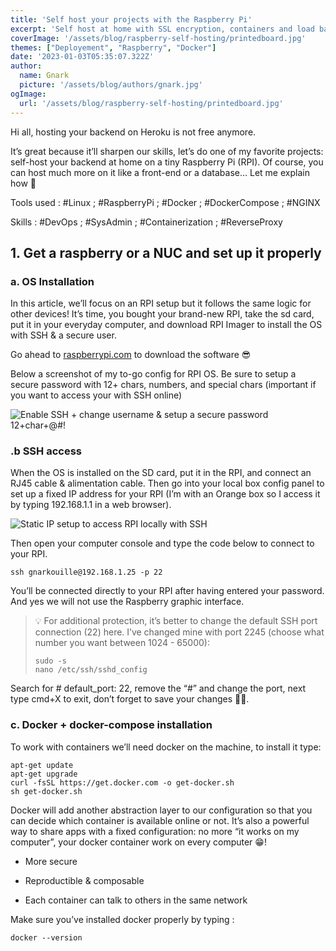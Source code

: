 ```yaml
---
title: 'Self host your projects with the Raspberry Pi'
excerpt: 'Self host at home with SSL encryption, containers and load balancer [tutorial for beginers]'
coverImage: '/assets/blog/raspberry-self-hosting/printedboard.jpg'
themes: ["Deployement", "Raspberry", "Docker"]
date: '2023-01-03T05:35:07.322Z'
author:
  name: Gnark
  picture: '/assets/blog/authors/gnark.jpg'
ogImage:
  url: '/assets/blog/raspberry-self-hosting/printedboard.jpg'
---
```


Hi all, hosting your backend on Heroku is not free anymore.

It’s great because it’ll sharpen our skills, let’s do one of my favorite projects: self-host your backend at home on a tiny Raspberry Pi (RPI). Of course, you can host much more on it like a front-end or a database… Let me explain how 🧶

Tools used : #Linux ; #RaspberryPi ; #Docker ; #DockerCompose ; #NGINX

Skills : #DevOps ; #SysAdmin ; #Containerization ; #ReverseProxy

## 1. Get a raspberry or a NUC and set up it properly

### a. OS Installation

In this article, we’ll focus on an RPI setup but it follows the same logic for other devices! It’s time, you bought your brand-new RPI, take the sd card, put it in your everyday computer, and download RPI Imager to install the OS with SSH & a secure user.

Go ahead to [raspberrypi.com](https://www.raspberrypi.com/software/) to download the software 😎

Below a screenshot of my to-go config for RPI OS. Be sure to setup a secure password with 12+ chars, numbers, and special chars (important if you want to access your with SSH online)

![Enable SSH + change username & setup a secure password 12+char+@#!](https://images.mirror-media.xyz/publication-images/GuIFrpkc4dcjTza38gcph.png?height=424&width=601&size=large)

### .b SSH access

When the OS is installed on the SD card, put it in the RPI, and connect an RJ45 cable & alimentation cable. Then go into your local box config panel to set up a fixed IP address for your RPI (I’m with an Orange box so I access it by typing 192.168.1.1 in a web browser).

![Static IP setup to access RPI locally with SSH](https://images.mirror-media.xyz/publication-images/SSz0iFHAqCJ7MNpeQcRM0.png?height=238&width=460)

Then open your computer console and type the code below to connect to your RPI.

`ssh gnarkouille@192.168.1.25 -p 22`

You’ll be connected directly to your RPI after having entered your password. And yes we will not use the Raspberry graphic interface.

> 💡 For additional protection, it’s better to change the default SSH port connection (22) here. I’ve changed mine with port 2245 (choose what number you want between 1024 - 65000):
> 
> ```
> sudo -s
> nano /etc/ssh/sshd_config
> ```

Search for # default_port: 22, remove the “#” and change the port, next type cmd+X to exit, don’t forget to save your changes 👍🏻.

### c. Docker + docker-compose installation

To work with containers we’ll need docker on the machine, to install it type:

```
apt-get update
apt-get upgrade
curl -fsSL https://get.docker.com -o get-docker.sh
sh get-docker.sh
```

Docker will add another abstraction layer to our configuration so that you can decide which container is available online or not. It’s also a powerful way to share apps with a fixed configuration: no more “it works on my computer”, your docker container work on every computer 😁!

-   More secure
    
-   Reproductible & composable
    
-   Each container can talk to others in the same network
    

Make sure you’ve installed docker properly by typing :

`docker --version`